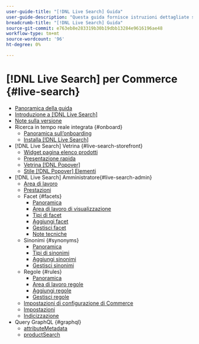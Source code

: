 ```yaml
---
user-guide-title: "[!DNL Live Search] Guida"
user-guide-description: "Questa guida fornisce istruzioni dettagliate sull’utilizzo di [!DNL Live Search] da Adobe Commerce."
breadcrumb-title: "[!DNL Live Search] Guida"
source-git-commit: e763eb8e283319b30b19dbb13284e9616196ae48
workflow-type: tm+mt
source-wordcount: '96'
ht-degree: 0%

---
```


# [!DNL Live Search] per Commerce {#live-search}

- [Panoramica della guida](guide-overview.md)
- [Introduzione a [!DNL Live Search]](overview.md)
- [Note sulla versione](release-notes.md)
- Ricerca in tempo reale integrata {#onboard}
   - [Panoramica sull’onboarding](onboarding-overview.md)
   - [Installa [!DNL Live Search]](install.md)
- [!DNL Live Search] Vetrina {#live-search-storefront}
   - [Widget pagina elenco prodotti](plp-styling.md)
   - [Presentazione rapida](quick-tour.md)
   - [Vetrina [!DNL Popover]](storefront-popover.md)
   - [Stile [!DNL Popover] Elementi](storefront-popover-styling.md)
- [!DNL Live Search] Amministratore{#live-search-admin}
   - [Area di lavoro](workspace.md)
   - [Prestazioni](performance.md)
   - Facet {#facets}
      - [Panoramica](facets.md)
      - [Area di lavoro di visualizzazione](faceting-workspace.md)
      - [Tipi di facet](facets-type.md)
      - [Aggiungi facet](facets-add.md)
      - [Gestisci facet](facets-manage.md)
      - [Note tecniche](facet-technical-notes.md)
   - Sinonimi {#synonyms}
      - [Panoramica](synonyms.md)
      - [Tipi di sinonimi](synonyms-type.md)
      - [Aggiungi sinonimi](synonyms-add.md)
      - [Gestisci sinonimi](synonyms-manage.md)
   - Regole {#rules}
      - [Panoramica](rules.md)
      - [Area di lavoro regole](rules-workspace.md)
      - [Aggiungi regole](rules-add.md)
      - [Gestisci regole](rules-manage.md)
   - [Impostazioni di configurazione di Commerce](configuration.md)
   - [Impostazioni](settings.md)
   - [Indicizzazione](indexing.md)
- Query GraphQL {#graphql}
   - [attributeMetadata](https://developer.adobe.com/commerce/webapi/graphql/schema/live-search/queries/attribute-metadata/)
   - [productSearch](https://developer.adobe.com/commerce/webapi/graphql/schema/live-search/queries/product-search/)